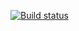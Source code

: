 [![Build status](https://ci.appveyor.com/api/projects/status/bhacg6hmuo0i1fg3?svg=true)](https://ci.appveyor.com/project/Elvirin9/api-ci-2)
